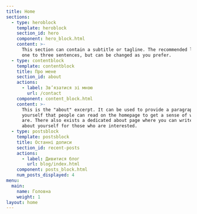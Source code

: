 ```yaml
---
title: Home
sections:
  - type: heroblock
    template: heroblock
    section_id: hero
    component: hero_block.html
    content: >-
      This section can contain a subtitle or tagline. The recommended length is
      one to three sentences, but can be changed as you prefer.
  - type: contentblock
    template: contentblock
    title: Про мене
    section_id: about
    actions:
      - label: Зв’язатися зі мною
        url: /contact
    component: content_block.html
    content: >-
      This is the "about" excerpt. It can be used to provide a paragraph about
      yourself that people can read on the homepage to get a sense of who you
      are. There also exists a dedicated about page where you can write more
      about yourself for those who are interested.
  - type: postsblock
    template: postsblock
    title: Останні дописи
    section_id: recent-posts
    actions:
      - label: Дивитися блог
        url: blog/index.html
    component: posts_block.html
    num_posts_displayed: 4
menu:
  main:
    name: Головна
    weight: 1
layout: home
---
```

